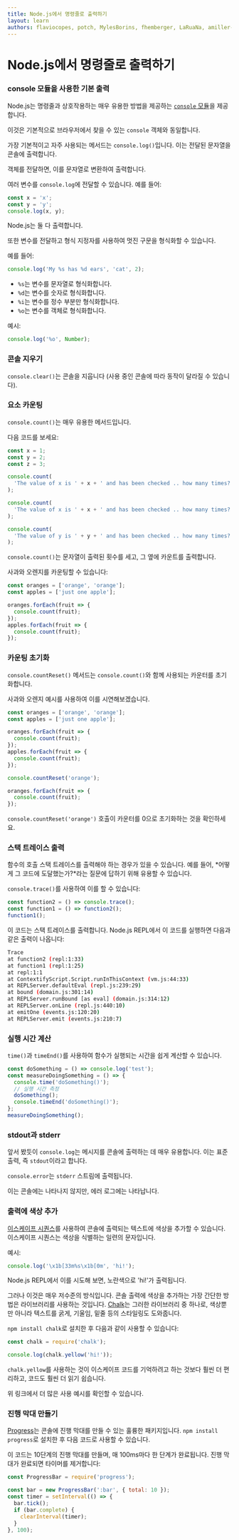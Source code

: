 ```yaml
---
title: Node.js에서 명령줄로 출력하기
layout: learn
authors: flaviocopes, potch, MylesBorins, fhemberger, LaRuaNa, amiller-gh, ahmadawais
---
```


# Node.js에서 명령줄로 출력하기

### console 모듈을 사용한 기본 출력

Node.js는 명령줄과 상호작용하는 매우 유용한 방법을 제공하는 [`console` 모듈](https://nodejs.org/api/console.html)을 제공합니다.

이것은 기본적으로 브라우저에서 찾을 수 있는 `console` 객체와 동일합니다.

가장 기본적이고 자주 사용되는 메서드는 `console.log()`입니다. 이는 전달된 문자열을 콘솔에 출력합니다.

객체를 전달하면, 이를 문자열로 변환하여 출력합니다.

여러 변수를 `console.log`에 전달할 수 있습니다. 예를 들어:

```js
const x = 'x';
const y = 'y';
console.log(x, y);
```

Node.js는 둘 다 출력합니다.

또한 변수를 전달하고 형식 지정자를 사용하여 멋진 구문을 형식화할 수 있습니다.

예를 들어:

```js
console.log('My %s has %d ears', 'cat', 2);
```

- `%s`는 변수를 문자열로 형식화합니다.
- `%d`는 변수를 숫자로 형식화합니다.
- `%i`는 변수를 정수 부분만 형식화합니다.
- `%o`는 변수를 객체로 형식화합니다.

예시:

```js
console.log('%o', Number);
```

### 콘솔 지우기

`console.clear()`는 콘솔을 지웁니다 (사용 중인 콘솔에 따라 동작이 달라질 수 있습니다).

### 요소 카운팅

`console.count()`는 매우 유용한 메서드입니다.

다음 코드를 보세요:

```js
const x = 1;
const y = 2;
const z = 3;

console.count(
  'The value of x is ' + x + ' and has been checked .. how many times?'
);

console.count(
  'The value of x is ' + x + ' and has been checked .. how many times?'
);

console.count(
  'The value of y is ' + y + ' and has been checked .. how many times?'
);
```

`console.count()`는 문자열이 출력된 횟수를 세고, 그 옆에 카운트를 출력합니다.

사과와 오렌지를 카운팅할 수 있습니다:

```js
const oranges = ['orange', 'orange'];
const apples = ['just one apple'];

oranges.forEach(fruit => {
  console.count(fruit);
});
apples.forEach(fruit => {
  console.count(fruit);
});
```

### 카운팅 초기화

`console.countReset()` 메서드는 `console.count()`와 함께 사용되는 카운터를 초기화합니다.

사과와 오렌지 예시를 사용하여 이를 시연해보겠습니다.

```js
const oranges = ['orange', 'orange'];
const apples = ['just one apple'];

oranges.forEach(fruit => {
  console.count(fruit);
});
apples.forEach(fruit => {
  console.count(fruit);
});

console.countReset('orange');

oranges.forEach(fruit => {
  console.count(fruit);
});
```

`console.countReset('orange')` 호출이 카운터를 0으로 초기화하는 것을 확인하세요.

### 스택 트레이스 출력

함수의 호출 스택 트레이스를 출력해야 하는 경우가 있을 수 있습니다. 예를 들어, *어떻게 그 코드에 도달했는가?*라는 질문에 답하기 위해 유용할 수 있습니다.

`console.trace()`를 사용하여 이를 할 수 있습니다:

```js
const function2 = () => console.trace();
const function1 = () => function2();
function1();
```

이 코드는 스택 트레이스를 출력합니다. Node.js REPL에서 이 코드를 실행하면 다음과 같은 출력이 나옵니다:

```bash
Trace
at function2 (repl:1:33)
at function1 (repl:1:25)
at repl:1:1
at ContextifyScript.Script.runInThisContext (vm.js:44:33)
at REPLServer.defaultEval (repl.js:239:29)
at bound (domain.js:301:14)
at REPLServer.runBound [as eval] (domain.js:314:12)
at REPLServer.onLine (repl.js:440:10)
at emitOne (events.js:120:20)
at REPLServer.emit (events.js:210:7)
```

### 실행 시간 계산

`time()`과 `timeEnd()`를 사용하여 함수가 실행되는 시간을 쉽게 계산할 수 있습니다.

```js
const doSomething = () => console.log('test');
const measureDoingSomething = () => {
  console.time('doSomething()');
  // 실행 시간 측정
  doSomething();
  console.timeEnd('doSomething()');
};
measureDoingSomething();
```

### stdout과 stderr

앞서 봤듯이 `console.log`는 메시지를 콘솔에 출력하는 데 매우 유용합니다. 이는 표준 출력, 즉 `stdout`이라고 합니다.

`console.error`는 `stderr` 스트림에 출력됩니다.

이는 콘솔에는 나타나지 않지만, 에러 로그에는 나타납니다.

### 출력에 색상 추가

[이스케이프 시퀀스](https://gist.github.com/iamnewton/8754917)를 사용하여 콘솔에 출력되는 텍스트에 색상을 추가할 수 있습니다. 이스케이프 시퀀스는 색상을 식별하는 일련의 문자입니다.

예시:

```js
console.log('\x1b[33m%s\x1b[0m', 'hi!');
```

Node.js REPL에서 이를 시도해 보면, 노란색으로 'hi!'가 출력됩니다.

그러나 이것은 매우 저수준의 방식입니다. 콘솔 출력에 색상을 추가하는 가장 간단한 방법은 라이브러리를 사용하는 것입니다. [Chalk](https://github.com/chalk/chalk)는 그러한 라이브러리 중 하나로, 색상뿐만 아니라 텍스트를 굵게, 기울임, 밑줄 등의 스타일링도 도와줍니다.

`npm install chalk`로 설치한 후 다음과 같이 사용할 수 있습니다:

```js
const chalk = require('chalk');

console.log(chalk.yellow('hi!'));
```

`chalk.yellow`를 사용하는 것이 이스케이프 코드를 기억하려고 하는 것보다 훨씬 더 편리하고, 코드도 훨씬 더 읽기 쉽습니다.

위 링크에서 더 많은 사용 예시를 확인할 수 있습니다.

### 진행 막대 만들기

[Progress](https://www.npmjs.com/package/progress)는 콘솔에 진행 막대를 만들 수 있는 훌륭한 패키지입니다. `npm install progress`로 설치한 후 다음 코드로 사용할 수 있습니다.

이 코드는 10단계의 진행 막대를 만들며, 매 100ms마다 한 단계가 완료됩니다. 진행 막대가 완료되면 타이머를 제거합니다:

```js
const ProgressBar = require('progress');

const bar = new ProgressBar(':bar', { total: 10 });
const timer = setInterval(() => {
  bar.tick();
  if (bar.complete) {
    clearInterval(timer);
  }
}, 100);
```
